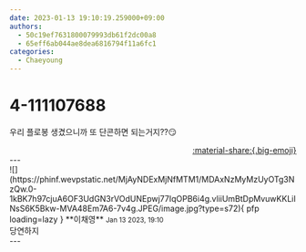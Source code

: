 ```yaml
---
date: 2023-01-13 19:10:19.259000+09:00
authors:
  - 50c19ef7631800079993db61f2dc00a8
  - 65eff6ab044ae8dea6816794f11a6fc1
categories:
  - Chaeyoung
---
```


# 4-111107688

<div class="post-container" markdown="1">
<div class="content-container md-sidebar__scrollwrap" markdown="1">

우리 플로봉 생겼으니까 또 단콘하면 되는거지??😏

</div>
</div>

<div style="text-align: right;" markdown="1">
<a href="https://weverse.io/fromis9/fanpost/4-111107688" style="text-align: right;">:material-share:{.big-emoji}</a>
</div>
---

<div class="comments-container md-sidebar__scrollwrap" markdown="1">
<div class="comment" markdown="1">
<div class='id-container' markdown="1">
![](https://phinf.wevpstatic.net/MjAyNDExMjNfMTM1/MDAxNzMyMzUyOTg3NzQw.0-1kBK7h97cjuA6OF3UdGN3rVOdUNEpwj77IqOPB6i4g.vliiUmBtDpMvuwKKLiINsS6K5Bkw-MVA48Em7A6-7v4g.JPEG/image.jpg?type=s72){ pfp loading=lazy }
**<span class="artist">이채영</span>** <small>Jan 13 2023, 19:10</small><br>
</div>
<div class='comment-body' markdown="1">
당연하지
</div>
</div>
</div>
---

